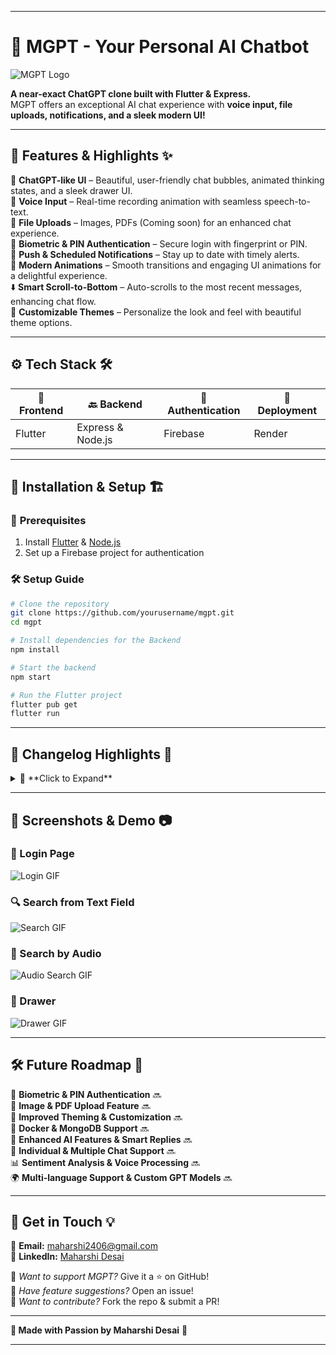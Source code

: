
---

# 🚀 MGPT - Your Personal AI Chatbot

![MGPT Logo](https://drive.google.com/uc?export=view&id=13hycVF1QAafwbK5-h1yYls80wQK1EyAS)

**A near-exact ChatGPT clone built with Flutter & Express.**  
MGPT offers an exceptional AI chat experience with **voice input, file uploads, notifications, and a sleek modern UI!**

---

## 🎨 **Features & Highlights** ✨

🔹 **ChatGPT-like UI** – Beautiful, user-friendly chat bubbles, animated thinking states, and a sleek drawer UI.  
🎤 **Voice Input** – Real-time recording animation with seamless speech-to-text.  
📂 **File Uploads** – Images, PDFs (Coming soon) for an enhanced chat experience.  
🔐 **Biometric & PIN Authentication** – Secure login with fingerprint or PIN.  
📢 **Push & Scheduled Notifications** – Stay up to date with timely alerts.  
💫 **Modern Animations** – Smooth transitions and engaging UI animations for a delightful experience.  
⬇️ **Smart Scroll-to-Bottom** – Auto-scrolls to the most recent messages, enhancing chat flow.  
🎨 **Customizable Themes** – Personalize the look and feel with beautiful theme options.


---

## ⚙️ **Tech Stack** 🛠️

| 🎨 **Frontend**  | 🔙 **Backend**       | 🔑 **Authentication** | 🚀 **Deployment**  |
|----------------|------------------|------------------|----------------|
| Flutter       | Express & Node.js | Firebase        | Render         |
---

## 🚀 **Installation & Setup** 🏗️

### 📌 **Prerequisites**
1. Install [Flutter](https://flutter.dev/docs/get-started/install) & [Node.js](https://nodejs.org/)
2. Set up a Firebase project for authentication

### 🛠️ **Setup Guide**
```bash
# Clone the repository
git clone https://github.com/yourusername/mgpt.git
cd mgpt

# Install dependencies for the Backend
npm install

# Start the backend
npm start

# Run the Flutter project
flutter pub get
flutter run
```

---

## 📜 **Changelog Highlights** 📝

<details>
  <summary>🔄 **Click to Expand**</summary>

### 🆕 **Latest Update (v1.0.7)**
- 🎙️ Real-time voice input with animated recording bubble.
- 📂 Added file picker support for easy file uploads.
- 🔋 Improved permissions (Audio, Battery Saver).

### 🔥 **Past Updates**
- **v1.0.6:** Push & Scheduled Notifications.
- **v1.0.5:** Changelog screen & updated Stop button logic.
- **v1.0.4:** Added Authentication, Haptic Feedback, and improved Drawer UI.
- **v1.0.3:** Overhauled UI (Splash Screen, Justified Text, Improved Icons).

</details>

---

## 📸 **Screenshots & Demo** 📷

### 🔑 Login Page
![Login GIF](https://drive.google.com/uc?export=view&id=1fwaDdAVR0Rxwye5qjNCRMxetPY7OS9JA)

### 🔍 Search from Text Field
![Search GIF](https://drive.google.com/uc?export=view&id=1iUztz1kZ-va9KYVAziS1rDZIa9-LVmvH)

### 🎤 Search by Audio
![Audio Search GIF](https://drive.google.com/uc?export=view&id=1uunds6vSmcMvWgVs6mxsv8QFGD5PPRv0)

### 📂 Drawer
![Drawer GIF](https://drive.google.com/uc?export=view&id=1I8RfnEIK3GbYwEEkYeZmfpHWOgdI7djf)


---

## 🛠️ **Future Roadmap** 📌

🔐 **Biometric & PIN Authentication** 🔜  
📂 **Image & PDF Upload Feature** 🔜  
🎨 **Improved Theming & Customization** 🔜  
🐳 **Docker & MongoDB Support** 🔜  
🤖 **Enhanced AI Features & Smart Replies** 🔜  
💬 **Individual & Multiple Chat Support** 🔜  
📊 **Sentiment Analysis & Voice Processing** 🔜  
🌍 **Multi-language Support & Custom GPT Models** 🔜

---

## 🤝 **Get in Touch** 💡

📩 **Email:** [maharshi2406@gmail.com](mailto:maharshi2406@gmail.com)  
🔗 **LinkedIn:** [Maharshi Desai](https://www.linkedin.com/in/maharshi-desai-30143a279/)

💖 _Want to support MGPT?_ Give it a ⭐ on GitHub!  
🚀 _Have feature suggestions?_ Open an issue!  
🤲 _Want to contribute?_ Fork the repo & submit a PR!


---

**💙 Made with Passion by Maharshi Desai** 🚀

---
